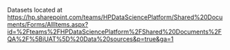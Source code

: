 Datasets located at https://hp.sharepoint.com/teams/HPDataSciencePlatform/Shared%20Documents/Forms/AllItems.aspx?id=%2Fteams%2FHPDataSciencePlatform%2FShared%20Documents%2FQA%2F%5BiUAT%5D%20Data%20sources&p=true&ga=1